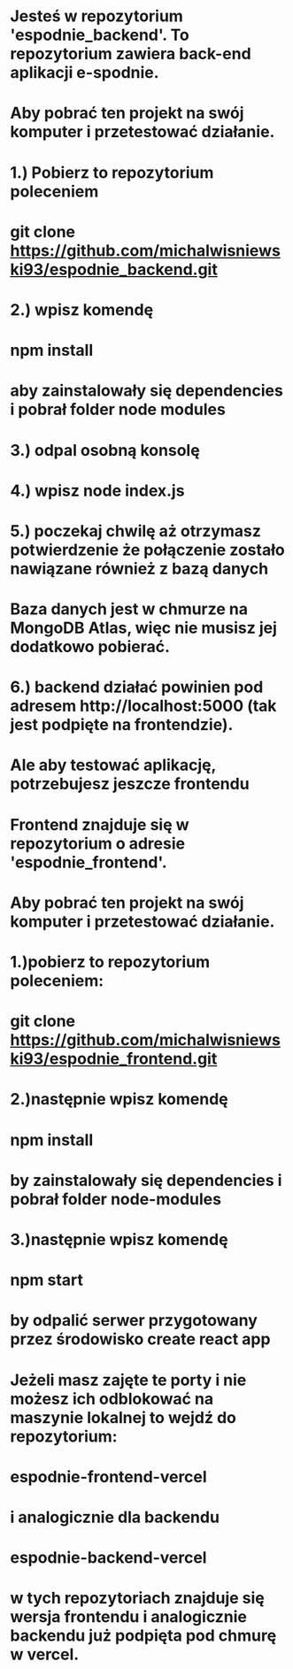 # Jesteś w repozytorium 'espodnie_backend'. To repozytorium zawiera back-end aplikacji e-spodnie.

# Aby pobrać ten projekt na swój komputer i przetestować działanie.

# 1.) Pobierz to repozytorium poleceniem
# git clone https://github.com/michalwisniewski93/espodnie_backend.git
# 2.) wpisz komendę 
# npm install 
# aby zainstalowały się dependencies i pobrał folder node modules
# 3.) odpal osobną konsolę
# 4.) wpisz node index.js 
# 5.) poczekaj chwilę aż otrzymasz potwierdzenie że połączenie zostało nawiązane również z bazą danych
# Baza danych jest w chmurze na MongoDB Atlas, więc nie musisz jej dodatkowo pobierać.
# 6.) backend działać powinien pod adresem http://localhost:5000 (tak jest podpięte na frontendzie).




# Ale aby testować aplikację, potrzebujesz jeszcze frontendu

# Frontend znajduje się w repozytorium o adresie 'espodnie_frontend'. 

# Aby pobrać ten projekt na swój komputer i przetestować działanie.
# 1.)pobierz to repozytorium poleceniem:
# git clone https://github.com/michalwisniewski93/espodnie_frontend.git
# 2.)następnie wpisz komendę 
# npm install 
# by zainstalowały się dependencies i pobrał folder node-modules
# 3.)następnie wpisz komendę 
# npm start 
# by odpalić serwer przygotowany przez środowisko create react app



# Jeżeli masz zajęte te porty i nie możesz ich odblokować  na maszynie lokalnej to wejdź do repozytorium:
# espodnie-frontend-vercel
# i analogicznie dla backendu
# espodnie-backend-vercel
# w tych repozytoriach znajduje się wersja frontendu i analogicznie backendu już podpięta pod chmurę w vercel.




